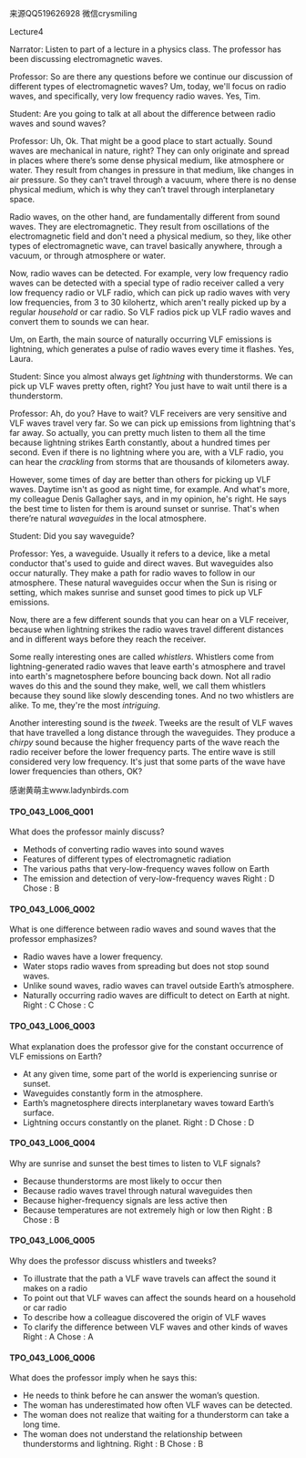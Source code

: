 来源QQ519626928 微信crysmiling

Lecture4

Narrator:
Listen to part of a lecture in a physics class. The professor has been discussing electromagnetic waves.

Professor:
So are there any questions before we continue our discussion of different types of electromagnetic waves? Um, today, we'll focus on radio waves, and specifically, very low frequency radio waves. Yes, Tim.

Student:
Are you going to talk at all about the difference between radio waves and sound waves?

Professor:
Uh, Ok. That might be a good place to start actually. Sound waves are mechanical in nature, right? They can only originate and spread in places where there’s some dense physical medium, like atmosphere or water. They result from changes in pressure in that medium, like changes in air pressure. So they can’t travel through a vacuum, where there is no dense physical medium, which is why they can’t travel through interplanetary space.

Radio waves, on the other hand, are fundamentally different from sound waves. They are electromagnetic. They result from oscillations of the electromagnetic field and don't need a physical medium, so they, like other types of electromagnetic wave, can travel basically anywhere, through a vacuum, or through atmosphere or water.

Now, radio waves can be detected. For example, very low frequency radio waves can be detected with a special type of radio receiver called a very low frequency radio or VLF radio, which can pick up radio waves with very low frequencies, from 3 to 30 kilohertz, which aren't really picked up by a regular *household* or car radio. So VLF radios pick up VLF radio waves and convert them to sounds we can hear.

Um, on Earth, the main source of naturally occurring VLF emissions is lightning, which generates a pulse of radio waves every time it flashes. Yes, Laura.

Student:
Since you almost always get *lightning* with thunderstorms. We can pick up VLF waves pretty often, right? You just have to wait until there is a thunderstorm.

Professor:
Ah, do you? Have to wait? VLF receivers are very sensitive and VLF waves travel very far. So we can pick up emissions from lightning that's far away. So actually, you can pretty much listen to them all the time because lightning strikes Earth constantly, about a hundred times per second. Even if there is no lightning where you are, with a VLF radio, you can hear the *crackling* from storms that are thousands of kilometers away.

However, some times of day are better than others for picking up VLF waves. Daytime isn't as good as night time, for example. And what's more, my colleague Denis Gallagher says, and in my opinion, he's right. He says the best time to listen for them is around sunset or sunrise. That's when there’re natural *waveguides* in the local atmosphere.

Student:
Did you say waveguide?

Professor:
Yes, a waveguide. Usually it refers to a device, like a metal conductor that's used to guide and direct waves. But waveguides also occur naturally. They make a path for radio waves to follow in our atmosphere. These natural waveguides occur when the Sun is rising or setting, which makes sunrise and sunset good times to pick up VLF emissions.

Now, there are a few different sounds that you can hear on a VLF receiver, because when lightning strikes the radio waves travel different distances and in different ways before they reach the receiver.

Some really interesting ones are called *whistlers*. Whistlers come from lightning-generated radio waves that leave earth's atmosphere and travel into earth's magnetosphere before bouncing back down. Not all radio waves do this and the sound they make, well, we call them whistlers because they sound like slowly descending tones. And no two whistlers are alike. To me, they're the most *intriguing*.

Another interesting sound is the *tweek*. Tweeks are the result of VLF waves that have travelled a long distance through the waveguides. They produce a *chirpy* sound because the higher frequency parts of the wave reach the radio receiver before the lower frequency parts.  The entire wave is still considered very low frequency. It's just that some parts of the wave have lower frequencies than others, OK?

感谢黄萌主www.ladynbirds.com

#### TPO_043_L006_Q001
What does the professor mainly discuss?
- Methods of converting radio waves into sound waves
- Features of different types of electromagnetic radiation
- The various paths that very-low-frequency waves follow on Earth
- The emission and detection of very-low-frequency waves
Right : D	Chose : B


#### TPO_043_L006_Q002
What is one difference between radio waves and sound waves that the professor emphasizes?
- Radio waves have a lower frequency.
- Water stops radio waves from spreading but does not stop sound waves.
- Unlike sound waves, radio waves can travel outside Earth’s atmosphere.
- Naturally occurring radio waves are difficult to detect on Earth at night.
Right : C	Chose : C


#### TPO_043_L006_Q003
What explanation does the professor give for the constant occurrence of VLF emissions on Earth?
- At any given time, some part of the world is experiencing sunrise or sunset.
- Waveguides constantly form in the atmosphere.
- Earth’s magnetosphere directs interplanetary waves toward Earth’s surface.
- Lightning occurs constantly on the planet.
Right : D	Chose : D


#### TPO_043_L006_Q004
Why are sunrise and sunset the best times to listen to VLF signals?
- Because thunderstorms are most likely to occur then
- Because radio waves travel through natural waveguides then
- Because higher-frequency signals are less active then
- Because temperatures are not extremely high or low then
Right : B	Chose : B


#### TPO_043_L006_Q005
Why does the professor discuss whistlers and tweeks?
- To illustrate that the path a VLF wave travels can affect the sound it makes on a radio
- To point out that VLF waves can affect the sounds heard on a household or car radio
- To describe how a colleague discovered the origin of VLF waves
- To clarify the difference between VLF waves and other kinds of waves
Right : A	Chose : A


#### TPO_043_L006_Q006
What does the professor imply when he says this:
- He needs to think before he can answer the woman’s question.
- The woman has underestimated how often VLF waves can be detected.
- The woman does not realize that waiting for a thunderstorm can take a long time.
- The woman does not understand the relationship between thunderstorms and lightning.
Right : B	Chose : B
